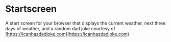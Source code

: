 # Startscreen

A start screen for your browser that displays the current weather, next three days of weather, and a random dad joke courtesy of [https://icanhazdadjoke.com](https://icanhazdadjoke.com)